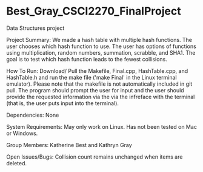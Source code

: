 # Best_Gray_CSCI2270_FinalProject

Data Structures project

Project Summary:
We made a hash table with multiple hash functions. The user chooses which hash function to use. The user has options of functions using multiplication, random numbers, summation, scrabble, and SHA1. The goal is to test which hash function leads to the fewest collisions.

How To Run:
Download/ Pull the Makefile, Final.cpp, HashTable.cpp, and HashTable.h and run the make file ('make Final' in the Linux terminal emulator).  Please note that the makefile is not automatically included in git pull.  The program should prompt the user for input and the user should provide the requested information via the via the infreface with the terminal (that is, the user puts input into the terminal).

Dependencies:
None

System Requirements:
May only work on Linux.  Has not been tested on Mac or Windows.

Group Members:
Katherine Best and Kathryn Gray

Open Issues/Bugs:
Collision count remains unchanged when items are deleted.
